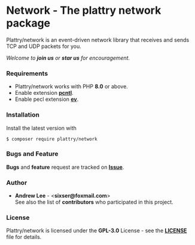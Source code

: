 # Network - The plattry network package

Plattry/network is an event-driven network library that receives and sends TCP and UDP packets for you.

_Welcome to __join us__ or __star us__ for encouragement._

### Requirements
- Plattry/network works with PHP __8.0__ or above.
- Enable extension __[pcntl](https://www.php.net/manual/en/book.pcntl.php)__.
- Enable pecl extension __[ev](http://pecl.php.net/package/ev)__.

### Installation
Install the latest version with
```shell
$ composer require plattry/network
```

### Bugs and Feature
__Bugs__ and __feature__ request are tracked on __[Issue](https://github.com/plattry/network/issues)__.

### Author
- __Andrew Lee__ - <__sixser@foxmail.com__>  
See also the list of __contributors__ who participated in this project.

### License
Plattry/network is licensed under the __GPL-3.0__ License - see the __[LICENSE](LICENSE)__ file for details.
